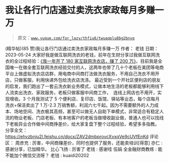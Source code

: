 # 我让各行门店通过卖洗衣家政每月多赚一万

> 原文：[`www.yuque.com/for_lazy/thfiu8/twuaqplu8bg2bnvq`](https://www.yuque.com/for_lazy/thfiu8/twuaqplu8bg2bnvq)

<ne-h2 id="6cdf4464" data-lake-id="6cdf4464"><ne-heading-ext><ne-heading-anchor></ne-heading-anchor><ne-heading-fold></ne-heading-fold></ne-heading-ext><ne-heading-content><ne-text id="ufc66aa7a">(精华帖)(85 赞)我让各行门店通过卖洗衣家政每月多赚一万</ne-text></ne-heading-content></ne-h2> <ne-p id="ub49d5454" data-lake-id="ub49d5454"><ne-text id="u806e6315">作者： 老钱</ne-text></ne-p> <ne-p id="u1e36cc27" data-lake-id="u1e36cc27"><ne-text id="u39636d53">日期：2023-05-24</ne-text></ne-p> <ne-p id="u3f985a1f" data-lake-id="u3f985a1f"><ne-text id="u223c1a50">大家好我是做互联网洗衣的老钱，前年在生财分享过我做互联网洗衣的全过程经验：</ne-text>[<ne-text id="u6eb7279f">《我一年开了 180 家互联网洗衣店，赚了 200 万》</ne-text>](https://shimo.im/docs/gWcqR9TPkX8QwKKw/%EF%BC%8C)<ne-text id="u63987b44">，目前我是全国唯一在做全套互联网洗衣经验交付的人，这两年也带了几十个老板在美团等电商平台上做虚拟洗衣店店群，用电商中间商打法做洗衣服务，不用自己洗衣不用开店，只做客服，利用快递外包给洗衣店洗涤。</ne-text></ne-p> <ne-p id="ua7b3c3fc" data-lake-id="ua7b3c3fc"><ne-text id="u2f133aeb">最近受到一个开社区便利店的朋友的启发，我们跑出了一套云洗衣新业务模式，让做本地生活的老板都能够利用线下人流卖出洗衣、家政服务，老板只做客服中间商工作，  连线上网店也不用开，实现增收。3 个月我测试了 5 个便利店、复印店、饭馆、驿站等业态，每个店每月洗衣+保洁卖出了 1 万-2.3 万销售额，利润六七千起。因为不需要额外的人力成本、场地空间、洗衣极其高频，甚至可以做无人自助下单模式，非常适合有稳定人流的物业老板、门店老板、有本地客户的老板当做增收副业做，普通人也可以找线下老板异业合作做中间商挣差价，给大家复盘下整个过程经验，希望多多指教。</ne-text></ne-p> <ne-p id="u717e1411" data-lake-id="u717e1411"><ne-text id="u8ecf69e6">分享全文：</ne-text>[<ne-text id="u3124602f">https://ehvzbnju2l.feishu.cn/docx/ZAV2dmbprovcXvxqVe9cUVfEnKd</ne-text>](https://ehvzbnju2l.feishu.cn/docx/ZAV2dmbprovcXvxqVe9cUVfEnKd)</ne-p> <ne-hole id="ub67dd7c9" data-lake-id="ub67dd7c9"><ne-card data-card-name="hr" data-card-type="block" id="kknrC" data-event-boundary="card"><ne-p id="ua73f3d03" data-lake-id="ua73f3d03"><ne-text id="u8545ccfd">评论区：</ne-text></ne-p> <ne-p id="uaab1381b" data-lake-id="uaab1381b"><ne-text id="u661efbd9">周彦充 : 厉害，中间商赚差价，同时也提供了服务，还能卖培训[得意]</ne-text> <ne-text id="u81b417fc">亦仁 : 感谢分享，已加精华。</ne-text> <ne-text id="u559abf17">比心飞扬 : 厉害了</ne-text> <ne-text id="u8602b75b">老钱 : 感谢哇</ne-text> <ne-text id="u951e6ed0">伍娟 全金融财商教练 : 能不能加个微信交流呀？</ne-text> <ne-text id="u63eba874">老钱 : kuaidi20202</ne-text></ne-p></ne-card></ne-hole>